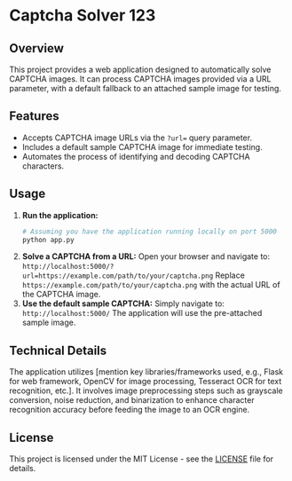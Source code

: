 # Captcha Solver 123

## Overview
This project provides a web application designed to automatically solve CAPTCHA images. It can process CAPTCHA images provided via a URL parameter, with a default fallback to an attached sample image for testing.

## Features
*   Accepts CAPTCHA image URLs via the `?url=` query parameter.
*   Includes a default sample CAPTCHA image for immediate testing.
*   Automates the process of identifying and decoding CAPTCHA characters.

## Usage
1.  **Run the application:**
    ```bash
    # Assuming you have the application running locally on port 5000
    python app.py
    ```
2.  **Solve a CAPTCHA from a URL:**
    Open your browser and navigate to:
    `http://localhost:5000/?url=https://example.com/path/to/your/captcha.png`
    Replace `https://example.com/path/to/your/captcha.png` with the actual URL of the CAPTCHA image.
3.  **Use the default sample CAPTCHA:**
    Simply navigate to:
    `http://localhost:5000/`
    The application will use the pre-attached sample image.

## Technical Details
The application utilizes [mention key libraries/frameworks used, e.g., Flask for web framework, OpenCV for image processing, Tesseract OCR for text recognition, etc.]. It involves image preprocessing steps such as grayscale conversion, noise reduction, and binarization to enhance character recognition accuracy before feeding the image to an OCR engine.

## License
This project is licensed under the MIT License - see the [LICENSE](LICENSE) file for details.